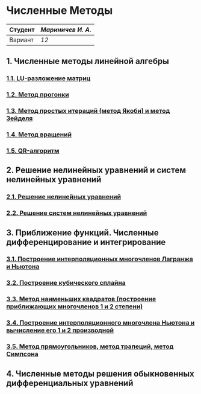 # Численные Методы

| Студент | *Мариничев И. А.* |
|------|------|
| Вариант  | *12* |

## 1. Численные методы линейной алгебры

### [1.1. LU-разложение матриц](/nm_lab1/nm_lab1_1)

### [1.2. Метод прогонки](/nm_lab1/nm_lab1_2)

### [1.3. Метод простых итераций (метод Якоби) и метод Зейделя](/nm_lab1/nm_lab1_3)

### [1.4. Метод вращений](/nm_lab1/nm_lab1_4)

### [1.5. QR-алгоритм](/nm_lab1/nm_lab1_5)

## 2. Решение нелинейных уравнений и систем нелинейных уравнений

### [2.1. Решение нелинейных уравнений](/nm_lab2/nm_lab2_1)

### [2.2. Решение систем нелинейных уравнений](/nm_lab2/nm_lab2_2)

## 3. Приближение функций. Численные дифференцирование и интегрирование

### [3.1. Построение интерполяционных многочленов Лагранжа и Ньютона](/nm_lab3/nm_lab3_1)

### [3.2. Построение кубического сплайна](/nm_lab3/nm_lab3_2)

### [3.3. Метод наименьших квадратов (построение приближающих многочленов 1 и 2 степени)](/nm_lab3/nm_lab3_3)

### [3.4. Построение интерполяционного многочлена Ньютона и вычисление его 1 и 2 производной](/nm_lab3/nm_lab3_4)

### [3.5. Метод прямоугольников, метод трапеций, метод Симпсона](/nm_lab3/nm_lab3_5)

## 4. Численные методы решения обыкновенных дифференциальных уравнений
